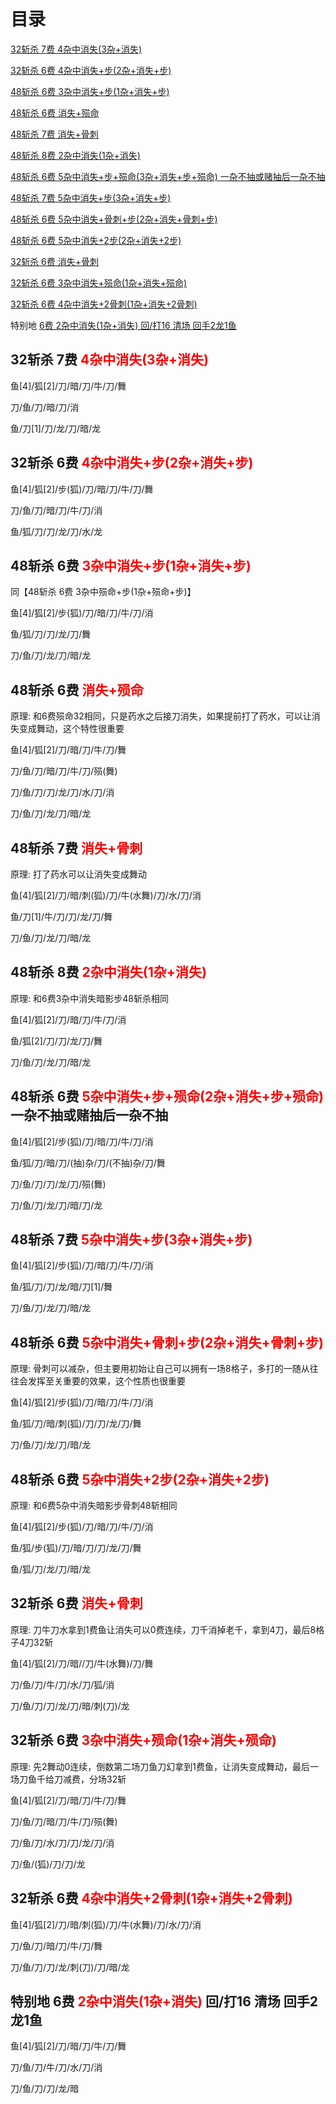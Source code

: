 # 目录

[32斩杀 7费 4杂中消失(3杂+消失)](#3274x)

[32斩杀 6费 4杂中消失+步(2杂+消失+步)](#3264xb)

[48斩杀 6费 3杂中消失+步(1杂+消失+步)](#4863xb)

[48斩杀 6费 消失+殒命](#4860xy)

[48斩杀 7费 消失+骨刺](#4870xg)

[48斩杀 8费 2杂中消失(1杂+消失)](#4882x)

[48斩杀 6费 5杂中消失+步+殒命(3杂+消失+步+殒命) 一杂不抽或赌抽后一杂不抽](#4865xby)

[48斩杀 7费 5杂中消失+步(3杂+消失+步)](#4875xb)

[48斩杀 6费 5杂中消失+骨刺+步(2杂+消失+骨刺+步)](#4865xgb)

[48斩杀 6费 5杂中消失+2步(2杂+消失+2步)](#4865xbb)

[32斩杀 6费 消失+骨刺](#3262xg)

[32斩杀 6费 3杂中消失+殒命(1杂+消失+殒命)](#3263xy)

[32斩杀 6费 4杂中消失+2骨刺(1杂+消失+2骨刺)](#3264xgg)

特别地 [6费 2杂中消失(1杂+消失) 回/打16 清场 回手2龙1鱼](#tebp1)

## 32斩杀 7费 <font id="3274x" color="red">4杂中消失(3杂+消失)</font>

鱼[4]/狐[2]/刀/暗/刀/牛/刀/舞

刀/鱼/刀/暗/刀/消

鱼/刀[1]/刀/龙/刀/暗/龙

## 32斩杀 6费 <font id="3264xb" color="red">4杂中消失+步(2杂+消失+步)</font>

鱼[4]/狐[2]/步(狐)/刀/暗/刀/牛/刀/舞

刀/鱼/刀/暗/刀/牛/刀/消

鱼/狐/刀/刀/龙/刀/水/龙

## 48斩杀 6费 <font id="4863xb" color="red">3杂中消失+步(1杂+消失+步)</font>

同【48斩杀 6费 3杂中殒命+步(1杂+殒命+步)】

鱼[4]/狐[2]/步(狐)/刀/暗/刀/牛/刀/消

鱼/狐/刀/刀/龙/刀/舞

刀/鱼/刀/龙/刀/暗/龙

## 48斩杀 6费 <font id="4860xy" color="red">消失+殒命</font>

原理: 和6费殒命32相同，只是药水之后接刀消失，如果提前打了药水，可以让消失变成舞动，这个特性很重要

鱼[4]/狐[2]/刀/暗/刀/牛/刀/舞

刀/鱼/刀/暗/刀/牛/刀/殒(舞)

刀/鱼/刀/刀/龙/刀/水/刀/消

刀/鱼/刀/龙/刀/暗/龙

## 48斩杀 7费 <font id="4870xg" color="red">消失+骨刺</font>

原理: 打了药水可以让消失变成舞动

鱼[4]/狐[2]/刀/暗/刺(狐)/刀/牛(水舞)/刀/水/刀/消

鱼/刀[1]/牛/刀/刀/龙/刀/舞

刀/鱼/刀/龙/刀/暗/龙

## 48斩杀 8费 <font id="4882x" color="red">2杂中消失(1杂+消失)</font>

原理: 和6费3杂中消失暗影步48斩杀相同

鱼[4]/狐[2]/刀/暗/刀/牛/刀/消

鱼/狐[2]/刀/刀/龙/刀/舞

刀/鱼/刀/龙/刀/暗/龙

## 48斩杀 6费 <font id="4865xby" color="red">5杂中消失+步+殒命(2杂+消失+步+殒命)</font> 一杂不抽或赌抽后一杂不抽

鱼[4]/狐[2]/步(狐)/刀/暗/刀/牛/刀/消

鱼/狐/刀/暗/刀/(抽)杂/刀/(不抽)杂/刀/舞

刀/鱼/刀/刀/龙/刀/殒(舞)

刀/鱼/刀/龙/刀/暗/刀/龙

## 48斩杀 7费 <font id="4875xb" color="red">5杂中消失+步(3杂+消失+步)</font>

鱼[4]/狐[2]/步(狐)/刀/暗/刀/牛/刀/消

鱼/狐/刀/刀/龙/暗/刀[1]/舞

刀/鱼/刀/龙/刀/暗/龙

## 48斩杀 6费 <font id="4865xgb" color="red">5杂中消失+骨刺+步(2杂+消失+骨刺+步)</font>

原理: 骨刺可以减杂，但主要用初始让自己可以拥有一场8格子，多打的一随从往往会发挥至关重要的效果，这个性质也很重要

鱼[4]/狐[2]/步(狐)/刀/暗/刀/牛/刀/消

鱼/狐/刀/暗/刺(狐)/刀/刀/龙/刀/舞

刀/鱼/刀/龙/刀/暗/龙

## 48斩杀 6费 <font id="4865xbb" color="red">5杂中消失+2步(2杂+消失+2步)</font>

原理: 和6费5杂中消失暗影步骨刺48斩相同

鱼[4]/狐[2]/步(狐)/刀/暗/刀/牛/刀/消

鱼/狐/步(狐)/刀/暗/刀/刀/龙/刀/舞

鱼/狐/刀/龙/刀/暗/龙

## 32斩杀 6费 <font id="3262xg" color="red">消失+骨刺</font>

原理: 刀牛刀水拿到1费鱼让消失可以0费连续，刀千消掉老千，拿到4刀，最后8格子4刀32斩

鱼[4]/狐[2]/刀/暗//刀/牛(水舞)/刀/舞

刀/鱼/刀/牛/刀/水/刀/狐/消

刀/鱼/刀/刀/龙/刀/暗/刺(刀)/龙

## 32斩杀 6费 <font id="3263xy" color="red">3杂中消失+殒命(1杂+消失+殒命)</font>

原理: 先2舞动0连续，倒数第二场刀鱼刀幻拿到1费鱼，让消失变成舞动，最后一场刀鱼千给刀减费，分场32斩

鱼[4]/狐[2]/刀/暗/刀/牛/刀/舞

刀/鱼/刀/暗/刀/牛/刀/殒(舞)

刀/鱼/刀/水/刀/刀/龙/刀/消

刀/鱼/(狐)/刀/刀/龙

## 32斩杀 6费 <font id="3264xgg" color="red">4杂中消失+2骨刺(1杂+消失+2骨刺)</font>

鱼[4]/狐[2]/刀/暗/刺(狐)/刀/牛(水舞)/刀/水/刀/消

刀/鱼/刀/暗/刀/牛/刀/舞

刀/鱼/刀/刀/龙/刺(刀)/刀/暗/龙

## 特别地 6费 <font id="tebp1" color="red">2杂中消失(1杂+消失)</font> 回/打16 清场 回手2龙1鱼

鱼[4]/狐[2]/刀/暗/刀/牛/刀/舞

刀/鱼/刀/牛/刀/水/刀/消

刀/鱼/刀/刀/龙/暗

<script>
    document.addEventListener("DOMContentLoaded", function() {
        Array.from(document.querySelectorAll("a"))
            .forEach(a => {
                if (a.innerText.indexOf("32斩杀") !== -1) {
                    a.style.backgroundColor = "gold"
                }
            })
    })
</script>

